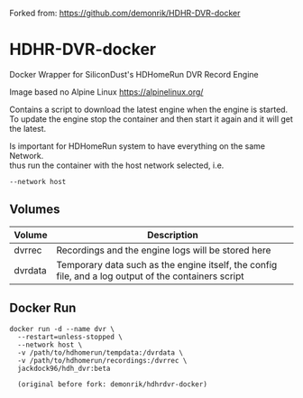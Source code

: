 Forked from: https://github.com/demonrik/HDHR-DVR-docker

# HDHR-DVR-docker
Docker Wrapper for SiliconDust's HDHomeRun DVR Record Engine

Image based no Alpine Linux https://alpinelinux.org/

Contains a script to download the latest engine when the engine is started.  
To update the engine stop the container and then start it again and it will get the latest.

Is important for HDHomeRun system to have everything on the same Network.  
thus run the container with the host network selected, i.e.
```
--network host
```

## Volumes
| Volume | Description |
| --------| ------- |
| dvrrec | Recordings and the engine logs will be stored here |
| dvrdata | Temporary data such as the engine itself, the config file, and a log output of the containers script |

## Docker Run
```
docker run -d --name dvr \
  --restart=unless-stopped \
  --network host \
  -v /path/to/hdhomerun/tempdata:/dvrdata \
  -v /path/to/hdhomerun/recordings:/dvrrec \
  jackdock96/hdh_dvr:beta
  
  (original before fork: demonrik/hdhrdvr-docker)
```
